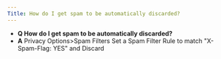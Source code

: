 ```yaml
---
Title: How do I get spam to be automatically discarded?
---
```


- **Q How do I get spam to be automatically discarded?**
- **A** Privacy Options>Spam Filters
Set a Spam Filter Rule to match "X-Spam-Flag: YES" and Discard

